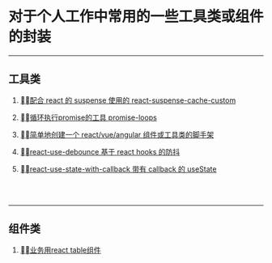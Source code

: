 # 对于个人工作中常用的一些工具类或组件的封装

------

## 工具类
  1. [配合 react 的 suspense 使用的 react-suspense-cache-custom](https://github.com/y805939188/personal-common-tool-and-components/tree/master/utils/react-suspense-cache)

  2. [循环执行promise的工具 promise-loops](https://github.com/y805939188/personal-common-tool-and-components/tree/master/utils/promise-loops)

  3. [简单地创建一个 react/vue/angular 组件或工具类的脚手架](https://github.com/y805939188/elf-cli)

  4. [react-use-debounce 基于 react hooks 的防抖](https://github.com/y805939188/personal-common-tool-and-components/tree/master/utils/react-use-hooks/react-use-debounce)

  5. [react-use-state-with-callback 带有 callback 的 useState](https://github.com/y805939188/personal-common-tool-and-components/tree/master/utils/react-use-hooks/react-use-state-with-callback)
</br>
</br>

---

## 组件类
  1. [业务用react table组件](https://github.com/y805939188/personal-common-tool-and-components/tree/master/components/custom-react-table-component)
